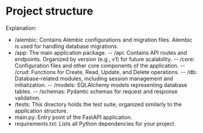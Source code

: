 # Project structure

Explanation:

- /alembic: Contains Alembic configurations and migration files. Alembic is used for handling database migrations.
- /app: The main application package.
    -- /api: Contains API routes and endpoints. Organized by version (e.g., v1) for future scalability.
    -- /core: Configuration files and other core components of the application.
    -- /crud: Functions for Create, Read, Update, and Delete operations.
    -- /db: Database-related modules, including session management and initialization.
    -- /models: SQLAlchemy models representing database tables.
    -- /schemas: Pydantic schemas for request and response validation.
- /tests: This directory holds the test suite, organized similarly to the application structure.
- main.py: Entry point of the FastAPI application.
- requirements.txt: Lists all Python dependencies for your project.